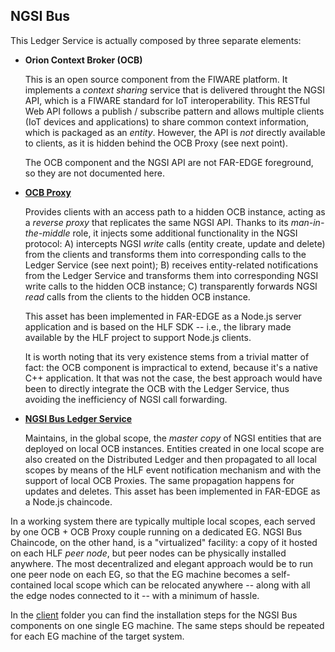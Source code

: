 NGSI Bus
--------

This Ledger Service is actually composed by three separate elements:

-   **Orion Context Broker (OCB)**

    This is an open source component from the FIWARE platform. It implements a *context sharing* service that is delivered throught the NGSI API, which is a FIWARE standard for IoT interoperability. This RESTful Web API follows a publish / subscribe pattern and allows multiple clients (IoT devices and applications) to share common context information, which is packaged as an *entity*. However, the API is *not* directly available to clients, as it is hidden behind the OCB Proxy (see next point).

    The OCB component and the NGSI API are not FAR-EDGE foreground, so they are not documented here.

-   **[OCB Proxy](https://github.com/far-edge/DistributedLedger/edit/develop/ngsi-bus/client)**

    Provides clients with an access path to a hidden OCB instance, acting as a *reverse proxy* that replicates the same NGSI API. Thanks to its *man-in-the-middle* role, it injects some additional functionality in the NGSI protocol: A) intercepts NGSI *write* calls (entity create, update and delete) from the clients and transforms them into corresponding calls to the Ledger Service (see next point); B) receives entity-related notifications from the Ledger Service and transforms them into corresponding NGSI write calls to the hidden OCB instance; C) transparently forwards NGSI *read* calls from the clients to the hidden OCB instance.

    This asset has been implemented in FAR-EDGE as a Node.js server application and is based on the HLF SDK -- i.e., the library made available by the HLF project to support Node.js clients.

    It is worth noting that its very existence stems from a trivial matter of fact: the OCB component is impractical to extend, because it's a native C++ application. It that was not the case, the best approach would have been to directly integrate the OCB with the Ledger Service, thus avoiding the inefficiency of NGSI call forwarding.

-   **[NGSI Bus Ledger Service](https://github.com/far-edge/DistributedLedger/edit/develop/ngsi-bus/chaincode)**

    Maintains, in the global scope, the *master copy* of NGSI entities that are deployed on local OCB instances. Entities created in one local scope are also created on the Distributed Ledger and then propagated to all local scopes by means of the HLF event notification mechanism and with the support of local OCB Proxies. The same propagation happens for updates and deletes.
This asset has been implemented in FAR-EDGE as a Node.js chaincode.

In a working system there are typically multiple local scopes, each served by one OCB + OCB Proxy couple running on a dedicated EG.  NGSI Bus Chaincode, on the other hand, is a "virtualized" facility: a copy of it hosted on each HLF *peer node*, but peer nodes can be physically installed anywhere. The most decentralized and elegant approach would be to run one peer node on each EG, so that the EG machine becomes a self-contained local scope which can be relocated anywhere -- along with all the edge nodes connected to it -- with a minimum of hassle.

In the [client](https://github.com/far-edge/DistributedLedger/tree/develop/ngsi-bus/client) folder you can find the installation steps for the NGSI Bus components on one single EG machine. The same steps should be repeated for each EG machine of the target system.
